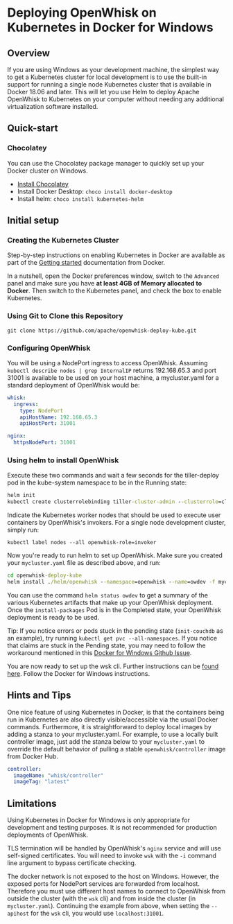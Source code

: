 <!--
#
# Licensed to the Apache Software Foundation (ASF) under one or more
# contributor license agreements.  See the NOTICE file distributed with
# this work for additional information regarding copyright ownership.
# The ASF licenses this file to You under the Apache License, Version 2.0
# (the "License"); you may not use this file except in compliance with
# the License.  You may obtain a copy of the License at
#
#     http://www.apache.org/licenses/LICENSE-2.0
#
# Unless required by applicable law or agreed to in writing, software
# distributed under the License is distributed on an "AS IS" BASIS,
# WITHOUT WARRANTIES OR CONDITIONS OF ANY KIND, either express or implied.
# See the License for the specific language governing permissions and
# limitations under the License.
#
-->

# Deploying OpenWhisk on Kubernetes in Docker for Windows

## Overview

If you are using Windows as your development machine, the simplest way
to get a Kubernetes cluster for local development is to use the
built-in support for running a single node Kubernetes cluster that is
available in Docker 18.06 and later. This will let you use Helm to
deploy Apache OpenWhisk to Kubernetes on your computer without needing
any additional virtualization software installed.

## Quick-start

### Chocolatey

You can use the Chocolatey package manager to quickly set up your Docker
cluster on Windows.

- [Install Chocolatey](https://chocolatey.org/install)
- Install Docker Desktop: `choco install docker-desktop`
- Install helm: `choco install kubernetes-helm`

## Initial setup

### Creating the Kubernetes Cluster

Step-by-step instructions on enabling Kubernetes in Docker are
available as part of the
[Getting started](https://docs.docker.com/docker-for-windows/#kubernetes)
documentation from Docker.

In a nutshell, open the Docker preferences window, switch to the
`Advanced` panel and make sure you have **at least 4GB of Memory
allocated to Docker**. Then switch to the Kubernetes panel, and check
the box to enable Kubernetes.

### Using Git to Clone this Repository

`git clone https://github.com/apache/openwhisk-deploy-kube.git`

### Configuring OpenWhisk

You will be using a NodePort ingress to access OpenWhisk. Assuming
`kubectl describe nodes | grep InternalIP` returns 192.168.65.3 and
port 31001 is available to be used on your host machine, a
mycluster.yaml for a standard deployment of OpenWhisk would be:

```yaml
whisk:
  ingress:
    type: NodePort
    apiHostName: 192.168.65.3
    apiHostPort: 31001

nginx:
  httpsNodePort: 31001
```

### Using helm to install OpenWhisk

Execute these two commands and wait a few seconds for the tiller-deploy pod
in the kube-system namespace to be in the Running state:

```cmd
helm init
kubectl create clusterrolebinding tiller-cluster-admin --clusterrole=cluster-admin --serviceaccount=kube-system:default
```

Indicate the Kubernetes worker nodes that should be used to execute user
containers by OpenWhisk's invokers. For a single node development cluster,
simply run:

`kubectl label nodes --all openwhisk-role=invoker`

Now you're ready to run helm to set up OpenWhisk. Make sure you created your
`mycluster.yaml` file as described above, and run:

```cmd
cd openwhisk-deploy-kube
helm install ./helm/openwhisk --namespace=openwhisk --name=owdev -f mycluster.yaml
```

You can use the command `helm status owdev` to get a summary of the various
Kubernetes artifacts that make up your OpenWhisk deployment. Once the
`install-packages` Pod is in the Completed state, your OpenWhisk deployment
is ready to be used.

Tip: If you notice errors or pods stuck in the pending state (`init-couchdb`
as an example), try running `kubectl get pvc --all-namespaces`. If you notice
that claims are stuck in the Pending state, you may need to follow the
workaround mentioned in this [Docker for Windows Github Issue](https://github.com/docker/for-win/issues/1758#issuecomment-376054370).

You are now ready to set up the wsk cli. Further instructions can be
[found here](https://github.com/apache/openwhisk-deploy-kube#https://github.com/apache/openwhisk-deploy-kube#configure-the-wsk-cli).
Follow the Docker for Windows instructions.

## Hints and Tips

One nice feature of using Kubernetes in Docker, is that the
containers being run in Kubernetes are also directly
visible/accessible via the usual Docker commands. Furthermore, it is
straightforward to deploy local images by adding a stanza to your
mycluster.yaml. For example, to use a locally built controller image,
just add the stanza below to your `mycluster.yaml` to override the default
behavior of pulling a stable `openwhisk/controller` image from Docker Hub.

```yaml
controller:
  imageName: "whisk/controller"
  imageTag: "latest"
```

## Limitations

Using Kubernetes in Docker for Windows is only appropriate for development
and testing purposes. It is not recommended for production
deployments of OpenWhisk.

TLS termination will be handled by OpenWhisk's `nginx` service and
will use self-signed certificates. You will need to invoke `wsk` with
the `-i` command line argument to bypass certificate checking.

The docker network is not exposed to the host on Windows. However, the
exposed ports for NodePort services are forwarded from localhost.
Therefore you must use different host names to connect to OpenWhisk
from outside the cluster (with the `wsk` cli) and from inside the
cluster (in `mycluster.yaml`). Continuing the example from above,
when setting the `--apihost` for the `wsk` cli, you would use
`localhost:31001`.
